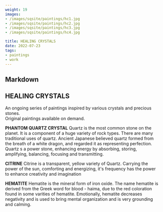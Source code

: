 ```yaml
---
weight: 19
images:
- /images/sqsite/paintings/hc1.jpg
- /images/sqsite/paintings/hc2.jpg
- /images/sqsite/paintings/hc3.jpg
- /images/sqsite/paintings/hc4.jpg

title: HEALING CRYSTALS
date: 2022-07-23
tags:
- paintings
- work
---
```


## Markdown

## HEALING CRYSTALS ## 

An ongoing series of paintings inspired by various crystals and precious stones.  
Original paintings available on demand.

**PHANTOM QUARTZ CRYSTAL**
Quartz is the most common stone on the planet. It is a component of a huge variety of rock types.
There are many traditional uses of quartz. Ancient Japanese believed quartz formed from the breath of a white dragon, and regarded it as representing perfection.
Quartz s a power stone, enhancing energy by absorbing, storing, amplifying, balancing, focusing and transmitting.

**CITRINE**
Citrine is a transparent, yellow variety of Quartz.
Carrying the power of the sun, comforting and energizing, it's frequency has the power to enhance creativity and imagination

**HEMATITE**
Hematite is the mineral form of iron oxide.
The name hematite is derived from the Greek word for blood - haima, due to the red coloration found in some varities of hematite.
Emotionally, hematite decreases negativity and is used to bring mental organization and is very grounding and calming.

